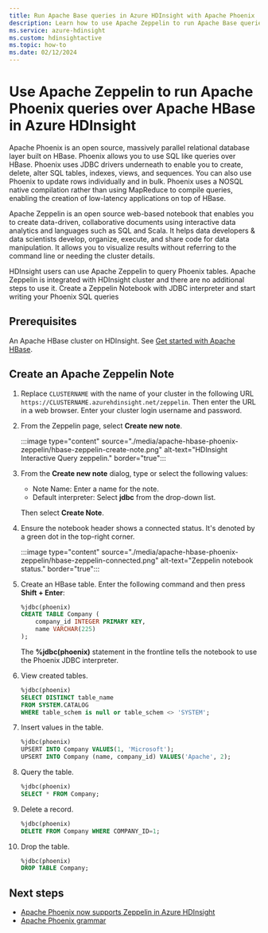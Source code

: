 ```yaml
---
title: Run Apache Base queries in Azure HDInsight with Apache Phoenix
description: Learn how to use Apache Zeppelin to run Apache Base queries with Phoenix.
ms.service: azure-hdinsight
ms.custom: hdinsightactive
ms.topic: how-to
ms.date: 02/12/2024
---
```


# Use Apache Zeppelin to run Apache Phoenix queries over Apache HBase in Azure HDInsight

Apache Phoenix is an open source, massively parallel relational database layer built on HBase. Phoenix allows you to use SQL like queries over HBase. Phoenix uses JDBC drivers underneath to enable you to create, delete, alter SQL tables, indexes, views, and sequences.  You can also use Phoenix to update rows individually and in bulk. Phoenix uses a NOSQL native compilation rather than using MapReduce to compile queries, enabling the creation of low-latency applications on top of HBase.

Apache Zeppelin is an open source web-based notebook that enables you to create data-driven, collaborative documents using interactive data analytics and languages such as SQL and Scala. It helps data developers & data scientists develop, organize, execute, and share code for data manipulation. It allows you to visualize results without referring to the command line or needing the cluster details.

HDInsight users can use Apache Zeppelin to query Phoenix tables. Apache Zeppelin is integrated with HDInsight cluster and there are no additional steps to use it. Create a Zeppelin Notebook with JDBC interpreter and start writing your Phoenix SQL queries

## Prerequisites

An Apache HBase cluster on HDInsight. See [Get started with Apache HBase](./apache-hbase-tutorial-get-started-linux.md).

## Create an Apache Zeppelin Note

1. Replace `CLUSTERNAME` with the name of your cluster in the following URL `https://CLUSTERNAME.azurehdinsight.net/zeppelin`. Then enter the URL in a web browser. Enter your cluster login username and password.

1. From the Zeppelin page, select **Create new note**.

   :::image type="content" source="./media/apache-hbase-phoenix-zeppelin/hbase-zeppelin-create-note.png" alt-text="HDInsight Interactive Query zeppelin." border="true":::

1. From the **Create new note** dialog, type or select the following values:

   - Note Name: Enter a name for the note.
   - Default interpreter: Select **jdbc** from the drop-down list.

   Then select **Create Note**.

1. Ensure the notebook header shows a connected status. It's denoted by a green dot in the top-right corner.

   :::image type="content" source="./media/apache-hbase-phoenix-zeppelin/hbase-zeppelin-connected.png" alt-text="Zeppelin notebook status." border="true":::

1. Create an HBase table. Enter the following command and then press **Shift + Enter**:

   ```sql
   %jdbc(phoenix)
   CREATE TABLE Company (
       company_id INTEGER PRIMARY KEY,
       name VARCHAR(225)
   );
   ```

   The **%jdbc(phoenix)** statement in the frontline tells the notebook to use the Phoenix JDBC interpreter.

1. View created tables.

   ```sql
   %jdbc(phoenix)
   SELECT DISTINCT table_name
   FROM SYSTEM.CATALOG
   WHERE table_schem is null or table_schem <> 'SYSTEM';
   ```

1. Insert values in the table.

   ```sql
   %jdbc(phoenix)
   UPSERT INTO Company VALUES(1, 'Microsoft');
   UPSERT INTO Company (name, company_id) VALUES('Apache', 2);
   ```

1. Query the table.

   ```sql
   %jdbc(phoenix)
   SELECT * FROM Company;
   ```

1. Delete a record.

   ```sql
   %jdbc(phoenix)
   DELETE FROM Company WHERE COMPANY_ID=1;
   ```

1. Drop the table.

   ```sql
   %jdbc(phoenix)
   DROP TABLE Company;
   ```

## Next steps

- [Apache Phoenix now supports Zeppelin in Azure HDInsight](/archive/blogs/ashish/apache-phoenix-now-supports-zeppelin-in-azure-hdinsight)
- [Apache Phoenix grammar](https://phoenix.apache.org/language/index.html)
